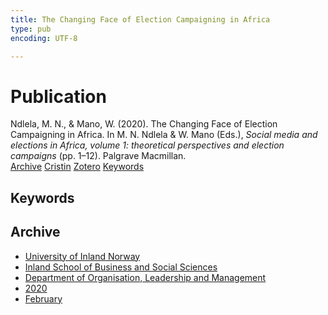```yaml
---
title: The Changing Face of Election Campaigning in Africa
type: pub
encoding: UTF-8

---
```

<h1>Publication</h1>
<article id="csl-bib-container-49783N46" class="csl-bib-container">
  <div class="csl-bib-body"> <div class="csl-entry">Ndlela, M. N., &#38; Mano, W. (2020). The Changing Face of Election Campaigning in Africa. In M. N. Ndlela &#38; W. Mano (Eds.), <i>Social media and elections in Africa, volume 1: theoretical perspectives and election campaigns</i> (pp. 1–12). Palgrave Macmillan.</div> </div>
  <div class="csl-bib-buttons">
    <a href="#taxonomy-article-49783N46" alt="archive" class="csl-bib-button">Archive</a>
    <a href="https://app.cristin.no/results/show.jsf?id=1791129" alt="Cristin" class="csl-bib-button">Cristin</a>
    <a href="http://zotero.org/groups/5881554/items/49783N46" alt="Zotero" class="csl-bib-button">Zotero</a>
    <a href="#keywords-article-49783N46" alt="keywords" class="csl-bib-button">Keywords</a>
  </div>
  <div id="csl-bib-meta-container-49783N46"></div>
</article>
<div id="csl-bib-meta-49783N46" class="csl-bib-meta">
  <article id="keywords-article-49783N46" class="keywords-article">
    <h1>Keywords</h1>
    
  </article>
  <article id="taxonomy-article-49783N46" class="taxonomy-article">
    <h1>Archive</h1>
    <ul>
      <li><a href="{{< params subfolder >}}en/archive/?key=3DCRN523">University of Inland Norway</a></li>
      <li><a href="{{< params subfolder >}}en/archive/?key=DU8Q9LN9">Inland School of Business and Social Sciences</a></li>
      <li><a href="{{< params subfolder >}}en/archive/?key=4LUWR3ZM">Department of Organisation, Leadership and Management</a></li>
      <li><a href="{{< params subfolder >}}en/archive/?key=L4LD5JU9">2020</a></li>
      <li><a href="{{< params subfolder >}}en/archive/?key=AAUEAIFK">February</a></li>
    </ul>
  </article>
</div>
